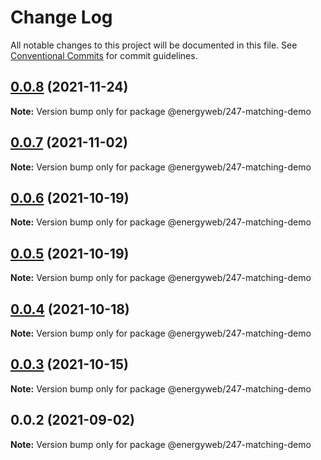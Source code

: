 # Change Log

All notable changes to this project will be documented in this file.
See [Conventional Commits](https://conventionalcommits.org) for commit guidelines.

## [0.0.8](https://github.com/energywebfoundation/origin-247-sdk/compare/@energyweb/247-matching-demo@0.0.7...@energyweb/247-matching-demo@0.0.8) (2021-11-24)

**Note:** Version bump only for package @energyweb/247-matching-demo





## [0.0.7](https://github.com/energywebfoundation/origin-247-sdk/compare/@energyweb/247-matching-demo@0.0.6...@energyweb/247-matching-demo@0.0.7) (2021-11-02)

**Note:** Version bump only for package @energyweb/247-matching-demo





## [0.0.6](https://github.com/energywebfoundation/origin-247-sdk/compare/@energyweb/247-matching-demo@0.0.5...@energyweb/247-matching-demo@0.0.6) (2021-10-19)

**Note:** Version bump only for package @energyweb/247-matching-demo





## [0.0.5](https://github.com/energywebfoundation/origin-247-sdk/compare/@energyweb/247-matching-demo@0.0.4...@energyweb/247-matching-demo@0.0.5) (2021-10-19)

**Note:** Version bump only for package @energyweb/247-matching-demo





## [0.0.4](https://github.com/energywebfoundation/origin-247-sdk/compare/@energyweb/247-matching-demo@0.0.3...@energyweb/247-matching-demo@0.0.4) (2021-10-18)

**Note:** Version bump only for package @energyweb/247-matching-demo





## [0.0.3](https://github.com/energywebfoundation/origin-247-sdk/compare/@energyweb/247-matching-demo@0.0.2...@energyweb/247-matching-demo@0.0.3) (2021-10-15)

**Note:** Version bump only for package @energyweb/247-matching-demo





## 0.0.2 (2021-09-02)

**Note:** Version bump only for package @energyweb/247-matching-demo
